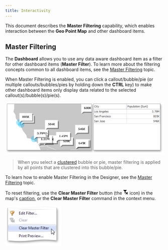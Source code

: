 ```yaml
---
title: Interactivity
---
```

This document describes the **Master Filtering** capability, which enables interaction between the **Geo Point Map** and other dashboard items.

## Master Filtering
The **Dashboard** allows you to use any data aware dashboard item as a filter for other dashboard items (**Master Filter**). To learn more about the filtering concepts common to all dashboard items, see the [Master Filtering](../../../../../dashboard-for-desktop/articles/dashboard-designer/interactivity/master-filtering.md) topic.

When Master Filtering is enabled, you can click a callout/bubble/pie (or multiple callouts/bubbles/pies by holding down the **CTRL** key) to make other dashboard items only display data related to the selected callout(s)/bubble(s)/pie(s).

![GeoPointMap_MasterFilter](../../../../images/Img22296.png)

> When you select a [clustered](../../../../../dashboard-for-desktop/articles/dashboard-designer/designing-dashboard-items/geo-point-maps/clustering.md) bubble or pie, master filtering is applied by all points that are clustered into this bubble/pie.

To learn how to enable Master Filtering in the Designer, see the [Master Filtering](../../../../../dashboard-for-desktop/articles/dashboard-designer/interactivity/master-filtering.md) topic.

To reset filtering, use the **Clear Master Filter** button (the ![DataShaping_Interactivity_ClearSelection](../../../../images/Img19686.png) icon) in the map's [caption](../../../../../dashboard-for-desktop/articles/dashboard-designer/dashboard-layout/dashboard-item-caption.md), or the **Clear Master Filter** command in the context menu.

![ContextMenu_ClearMasterFilter](../../../../images/Img22716.png)